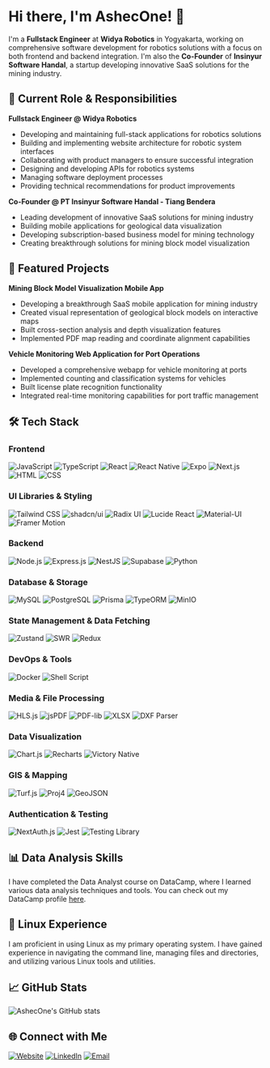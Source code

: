 # Hi there, I'm AshecOne! 👋

I'm a **Fullstack Engineer** at **Widya Robotics** in Yogyakarta, working on comprehensive software development for robotics solutions with a focus on both frontend and backend integration. I'm also the **Co-Founder** of **Insinyur Software Handal**, a startup developing innovative SaaS solutions for the mining industry.

## 🚀 Current Role & Responsibilities

**Fullstack Engineer @ Widya Robotics**
- Developing and maintaining full-stack applications for robotics solutions
- Building and implementing website architecture for robotic system interfaces
- Collaborating with product managers to ensure successful integration
- Designing and developing APIs for robotics systems
- Managing software deployment processes
- Providing technical recommendations for product improvements

**Co-Founder @ PT Insinyur Software Handal - Tiang Bendera**
- Leading development of innovative SaaS solutions for mining industry
- Building mobile applications for geological data visualization
- Developing subscription-based business model for mining technology
- Creating breakthrough solutions for mining block model visualization

## 🎯 Featured Projects

**Mining Block Model Visualization Mobile App**
- Developing a breakthrough SaaS mobile application for mining industry
- Created visual representation of geological block models on interactive maps
- Built cross-section analysis and depth visualization features
- Implemented PDF map reading and coordinate alignment capabilities

**Vehicle Monitoring Web Application for Port Operations**
- Developed a comprehensive webapp for vehicle monitoring at ports
- Implemented counting and classification systems for vehicles
- Built license plate recognition functionality
- Integrated real-time monitoring capabilities for port traffic management

## 🛠 Tech Stack

### **Frontend**
![JavaScript](https://img.shields.io/badge/JavaScript-F7DF1E?style=for-the-badge&logo=javascript&logoColor=black)
![TypeScript](https://img.shields.io/badge/TypeScript-3178C6?style=for-the-badge&logo=typescript&logoColor=white)
![React](https://img.shields.io/badge/React-61DAFB?style=for-the-badge&logo=react&logoColor=black)
![React Native](https://img.shields.io/badge/React_Native-20232A?style=for-the-badge&logo=react&logoColor=61DAFB)
![Expo](https://img.shields.io/badge/Expo-000020?style=for-the-badge&logo=expo&logoColor=white)
![Next.js](https://img.shields.io/badge/Next.js-000000?style=for-the-badge&logo=next.js&logoColor=white)
![HTML](https://img.shields.io/badge/HTML-E34F26?style=for-the-badge&logo=html5&logoColor=white)
![CSS](https://img.shields.io/badge/CSS-1572B6?style=for-the-badge&logo=css3&logoColor=white)

### **UI Libraries & Styling**
![Tailwind CSS](https://img.shields.io/badge/Tailwind_CSS-38B2AC?style=for-the-badge&logo=tailwind-css&logoColor=white)
![shadcn/ui](https://img.shields.io/badge/shadcn%2Fui-000000?style=for-the-badge&logo=shadcnui&logoColor=white)
![Radix UI](https://img.shields.io/badge/Radix_UI-161618?style=for-the-badge&logo=radix-ui&logoColor=white)
![Lucide React](https://img.shields.io/badge/Lucide_React-F56565?style=for-the-badge&logo=lucide&logoColor=white)
![Material-UI](https://img.shields.io/badge/Material--UI-0081CB?style=for-the-badge&logo=material-ui&logoColor=white)
![Framer Motion](https://img.shields.io/badge/Framer_Motion-0055FF?style=for-the-badge&logo=framer&logoColor=white)

### **Backend**
![Node.js](https://img.shields.io/badge/Node.js-339933?style=for-the-badge&logo=node.js&logoColor=white)
![Express.js](https://img.shields.io/badge/Express.js-000000?style=for-the-badge&logo=express&logoColor=white)
![NestJS](https://img.shields.io/badge/NestJS-E0234E?style=for-the-badge&logo=nestjs&logoColor=white)
![Supabase](https://img.shields.io/badge/Supabase-3ECF8E?style=for-the-badge&logo=supabase&logoColor=white)
![Python](https://img.shields.io/badge/Python-3776AB?style=for-the-badge&logo=python&logoColor=white)

### **Database & Storage**
![MySQL](https://img.shields.io/badge/MySQL-4479A1?style=for-the-badge&logo=mysql&logoColor=white)
![PostgreSQL](https://img.shields.io/badge/PostgreSQL-336791?style=for-the-badge&logo=postgresql&logoColor=white)
![Prisma](https://img.shields.io/badge/Prisma-2D3748?style=for-the-badge&logo=prisma&logoColor=white)
![TypeORM](https://img.shields.io/badge/TypeORM-FE0803?style=for-the-badge&logo=typeorm&logoColor=white)
![MinIO](https://img.shields.io/badge/MinIO-C72E49?style=for-the-badge&logo=minio&logoColor=white)

### **State Management & Data Fetching**
![Zustand](https://img.shields.io/badge/Zustand-433E38?style=for-the-badge&logo=react&logoColor=white)
![SWR](https://img.shields.io/badge/SWR-000000?style=for-the-badge&logo=swr&logoColor=white)
![Redux](https://img.shields.io/badge/Redux-593D88?style=for-the-badge&logo=redux&logoColor=white)

### **DevOps & Tools**
![Docker](https://img.shields.io/badge/Docker-2496ED?style=for-the-badge&logo=docker&logoColor=white)
![Shell Script](https://img.shields.io/badge/Shell_Script-121011?style=for-the-badge&logo=gnu-bash&logoColor=white)

### **Media & File Processing**
![HLS.js](https://img.shields.io/badge/HLS.js-FF6B35?style=for-the-badge&logo=javascript&logoColor=white)
![jsPDF](https://img.shields.io/badge/jsPDF-FF6B6B?style=for-the-badge&logo=javascript&logoColor=white)
![PDF-lib](https://img.shields.io/badge/PDF--lib-FF4444?style=for-the-badge&logo=javascript&logoColor=white)
![XLSX](https://img.shields.io/badge/XLSX-217346?style=for-the-badge&logo=microsoft-excel&logoColor=white)
![DXF Parser](https://img.shields.io/badge/DXF_Parser-0066CC?style=for-the-badge&logo=autocad&logoColor=white)

### **Data Visualization**
![Chart.js](https://img.shields.io/badge/Chart.js-FF6384?style=for-the-badge&logo=chart.js&logoColor=white)
![Recharts](https://img.shields.io/badge/Recharts-8884D8?style=for-the-badge&logo=react&logoColor=white)
![Victory Native](https://img.shields.io/badge/Victory_Native-000000?style=for-the-badge&logo=react&logoColor=white)

### **GIS & Mapping**
![Turf.js](https://img.shields.io/badge/Turf.js-26D0CE?style=for-the-badge&logo=javascript&logoColor=white)
![Proj4](https://img.shields.io/badge/Proj4-4285F4?style=for-the-badge&logo=googlemaps&logoColor=white)
![GeoJSON](https://img.shields.io/badge/GeoJSON-4CAF50?style=for-the-badge&logo=json&logoColor=white)

### **Authentication & Testing**
![NextAuth.js](https://img.shields.io/badge/NextAuth.js-000000?style=for-the-badge&logo=next.js&logoColor=white)
![Jest](https://img.shields.io/badge/Jest-C21325?style=for-the-badge&logo=jest&logoColor=white)
![Testing Library](https://img.shields.io/badge/Testing_Library-E33332?style=for-the-badge&logo=testing-library&logoColor=white)

## 📊 Data Analysis Skills
I have completed the Data Analyst course on DataCamp, where I learned various data analysis techniques and tools. You can check out my DataCamp profile [here](https://www.datacamp.com/portfolio/AshecOne).

## 🐧 Linux Experience
I am proficient in using Linux as my primary operating system. I have gained experience in navigating the command line, managing files and directories, and utilizing various Linux tools and utilities.

## 📈 GitHub Stats
![AshecOne's GitHub stats](https://github-readme-stats.vercel.app/api?username=AshecOne&show_icons=true&theme=radical)

## 🌐 Connect with Me
[![Website](https://img.shields.io/badge/Website-Ashecone-000000?style=for-the-badge&logo=vercel)](https://ashecone.vercel.app/)
[![LinkedIn](https://img.shields.io/badge/LinkedIn-Ashecone-0077B5?style=for-the-badge&logo=linkedin)](https://www.linkedin.com/in/ashecone/)
[![Email](https://img.shields.io/badge/Email-Ashecone-D14836?style=for-the-badge&logo=gmail&logoColor=white)](mailto:ashecone@gmail.com)
